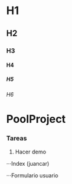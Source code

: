 # H1
## H2
### H3
#### H4
##### H5
###### H6
# PoolProject
### Tareas
1. Hacer demo

⋅⋅⋅Index (juancar)

⋅⋅⋅Formulario usuario
